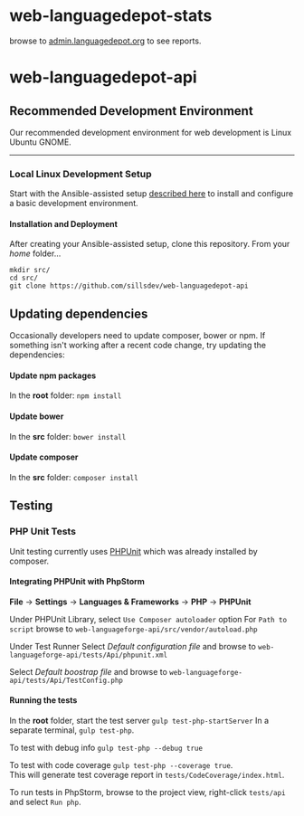 web-languagedepot-stats
=======================

browse to [admin.languagedepot.org](http://admin.languagedepot.org/) to see reports.

# web-languagedepot-api #


## Recommended Development Environment ##

Our recommended development environment for web development is Linux Ubuntu GNOME.

---------------------------------

### Local Linux Development Setup <a id="LocalSetup"></a>

Start with the Ansible-assisted setup [described here](https://github.com/sillsdev/ops-devbox) to install and configure a basic development environment.


#### Installation and Deployment
After creating your Ansible-assisted setup, clone this repository. From your *home* folder...

````
mkdir src/
cd src/
git clone https://github.com/sillsdev/web-languagedepot-api
````

## Updating dependencies ##

Occasionally developers need to update composer, bower or npm.  If something isn't working after a recent code change, try updating the dependencies:

#### Update npm packages ####

In the **root** folder: `npm install`

#### Update bower ####

In the **src** folder: `bower install`

#### Update composer ####

In the **src** folder: `composer install`

## Testing ##

### PHP Unit Tests ###

Unit testing currently uses [PHPUnit](https://phpunit.de/) which was already installed by composer.

#### Integrating PHPUnit with PhpStorm ####

**File** -> **Settings** -> **Languages & Frameworks** -> **PHP** -> **PHPUnit**

Under PHPUnit Library, select `Use Composer autoloader` option
For `Path to script` browse to `web-languageforge-api/src/vendor/autoload.php`

Under Test Runner
Select *Default configuration file* and browse to `web-languageforge-api/tests/Api/phpunit.xml`

Select *Default boostrap file* and browse to `web-languageforge-api/tests/Api/TestConfig.php`

#### Running the tests ####
In the **root** folder, start the test server `gulp test-php-startServer`
In a separate terminal, `gulp test-php`.

To test with debug info `gulp test-php --debug true`

To test with code coverage `gulp test-php --coverage true`.  
This will generate test coverage report in `tests/CodeCoverage/index.html`. 

To run tests in PhpStorm, browse to the project view, right-click `tests/api` and select `Run php`.
